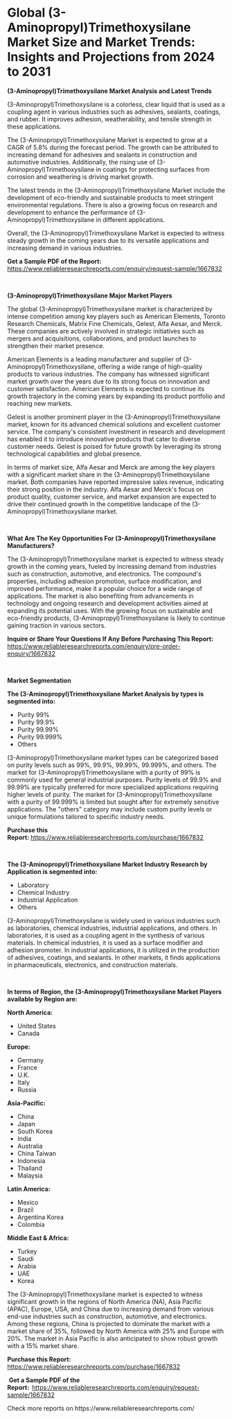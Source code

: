 <p><h1>Global (3-Aminopropyl)Trimethoxysilane Market Size and Market Trends: Insights and Projections from 2024 to 2031</h1></p><p><strong>(3-Aminopropyl)Trimethoxysilane Market Analysis and Latest Trends</strong></p>
<p><p>(3-Aminopropyl)Trimethoxysilane is a colorless, clear liquid that is used as a coupling agent in various industries such as adhesives, sealants, coatings, and rubber. It improves adhesion, weatherability, and tensile strength in these applications.</p><p>The (3-Aminopropyl)Trimethoxysilane Market is expected to grow at a CAGR of 5.8% during the forecast period. The growth can be attributed to increasing demand for adhesives and sealants in construction and automotive industries. Additionally, the rising use of (3-Aminopropyl)Trimethoxysilane in coatings for protecting surfaces from corrosion and weathering is driving market growth.</p><p>The latest trends in the (3-Aminopropyl)Trimethoxysilane Market include the development of eco-friendly and sustainable products to meet stringent environmental regulations. There is also a growing focus on research and development to enhance the performance of (3-Aminopropyl)Trimethoxysilane in different applications.</p><p>Overall, the (3-Aminopropyl)Trimethoxysilane Market is expected to witness steady growth in the coming years due to its versatile applications and increasing demand in various industries.</p></p>
<p><strong>Get a Sample PDF of the Report:&nbsp;</strong> <a href="https://www.reliableresearchreports.com/enquiry/request-sample/1667832">https://www.reliableresearchreports.com/enquiry/request-sample/1667832</a></p>
<p>&nbsp;</p>
<p><strong>(3-Aminopropyl)Trimethoxysilane Major Market Players</strong></p>
<p><p>The global (3-Aminopropyl)Trimethoxysilane market is characterized by intense competition among key players such as American Elements, Toronto Research Chemicals, Matrix Fine Chemicals, Gelest, Alfa Aesar, and Merck. These companies are actively involved in strategic initiatives such as mergers and acquisitions, collaborations, and product launches to strengthen their market presence.</p><p>American Elements is a leading manufacturer and supplier of (3-Aminopropyl)Trimethoxysilane, offering a wide range of high-quality products to various industries. The company has witnessed significant market growth over the years due to its strong focus on innovation and customer satisfaction. American Elements is expected to continue its growth trajectory in the coming years by expanding its product portfolio and reaching new markets.</p><p>Gelest is another prominent player in the (3-Aminopropyl)Trimethoxysilane market, known for its advanced chemical solutions and excellent customer service. The company's consistent investment in research and development has enabled it to introduce innovative products that cater to diverse customer needs. Gelest is poised for future growth by leveraging its strong technological capabilities and global presence.</p><p>In terms of market size, Alfa Aesar and Merck are among the key players with a significant market share in the (3-Aminopropyl)Trimethoxysilane market. Both companies have reported impressive sales revenue, indicating their strong position in the industry. Alfa Aesar and Merck's focus on product quality, customer service, and market expansion are expected to drive their continued growth in the competitive landscape of the (3-Aminopropyl)Trimethoxysilane market.</p></p>
<p>&nbsp;</p>
<p><strong>What Are The Key Opportunities For (3-Aminopropyl)Trimethoxysilane Manufacturers?</strong></p>
<p><p>The (3-Aminopropyl)Trimethoxysilane market is expected to witness steady growth in the coming years, fueled by increasing demand from industries such as construction, automotive, and electronics. The compound's properties, including adhesion promotion, surface modification, and improved performance, make it a popular choice for a wide range of applications. The market is also benefiting from advancements in technology and ongoing research and development activities aimed at expanding its potential uses. With the growing focus on sustainable and eco-friendly products, (3-Aminopropyl)Trimethoxysilane is likely to continue gaining traction in various sectors.</p></p>
<p><strong>Inquire or Share Your Questions If Any Before Purchasing This Report:</strong> <a href="https://www.reliableresearchreports.com/enquiry/pre-order-enquiry/1667832">https://www.reliableresearchreports.com/enquiry/pre-order-enquiry/1667832</a></p>
<p>&nbsp;</p>
<p><strong>Market Segmentation</strong></p>
<p><strong>The (3-Aminopropyl)Trimethoxysilane Market Analysis by types is segmented into:</strong></p>
<p><ul><li>Purity 99%</li><li>Purity 99.9%</li><li>Purity 99.99%</li><li>Purity 99.999%</li><li>Others</li></ul></p>
<p><p>(3-Aminopropyl)Trimethoxysilane market types can be categorized based on purity levels such as 99%, 99.9%, 99.99%, 99.999%, and others. The market for (3-Aminopropyl)Trimethoxysilane with a purity of 99% is commonly used for general industrial purposes. Purity levels of 99.9% and 99.99% are typically preferred for more specialized applications requiring higher levels of purity. The market for (3-Aminopropyl)Trimethoxysilane with a purity of 99.999% is limited but sought after for extremely sensitive applications. The "others" category may include custom purity levels or unique formulations tailored to specific industry needs.</p></p>
<p><strong>Purchase this Report:&nbsp;</strong><a href="https://www.reliableresearchreports.com/purchase/1667832">https://www.reliableresearchreports.com/purchase/1667832</a></p>
<p>&nbsp;</p>
<p><strong>The (3-Aminopropyl)Trimethoxysilane Market Industry Research by Application is segmented into:</strong></p>
<p><ul><li>Laboratory</li><li>Chemical Industry</li><li>Industrial Application</li><li>Others</li></ul></p>
<p><p>(3-Aminopropyl)Trimethoxysilane is widely used in various industries such as laboratories, chemical industries, industrial applications, and others. In laboratories, it is used as a coupling agent in the synthesis of various materials. In chemical industries, it is used as a surface modifier and adhesion promoter. In industrial applications, it is utilized in the production of adhesives, coatings, and sealants. In other markets, it finds applications in pharmaceuticals, electronics, and construction materials.</p></p>
<p>&nbsp;</p>
<p><strong>In terms of Region, the (3-Aminopropyl)Trimethoxysilane Market Players available by Region are:</strong></p>
<p>
    <p> <strong> North America: </strong>
        <ul>
            <li>United States</li>
            <li>Canada</li>
        </ul>
        </p> 
    <p> <strong> Europe: </strong>
        <ul>
            <li>Germany</li>
            <li>France</li>
            <li>U.K.</li>
            <li>Italy</li>
            <li>Russia</li>
        </ul>
        </p> 
    <p> <strong> Asia-Pacific: </strong>
        <ul>
            <li>China</li>
            <li>Japan</li>
            <li>South Korea</li>
            <li>India</li>
            <li>Australia</li>
            <li>China Taiwan</li>
            <li>Indonesia</li>
            <li>Thailand</li>
            <li>Malaysia</li>
        </ul>
        </p> 
    <p> <strong> Latin America: </strong>
        <ul>
            <li>Mexico</li>
            <li>Brazil</li>
            <li>Argentina Korea</li>
            <li>Colombia</li>
        </ul>
        </p> 
    <p> <strong> Middle East & Africa: </strong>
        <ul>
            <li>Turkey</li>
            <li>Saudi</li>
            <li>Arabia</li>
            <li>UAE</li>
            <li>Korea</li>
        </ul>
    </p>
    </p>
<p><p>The (3-Aminopropyl)Trimethoxysilane market is expected to witness significant growth in the regions of North America (NA), Asia Pacific (APAC), Europe, USA, and China due to increasing demand from various end-use industries such as construction, automotive, and electronics. Among these regions, China is projected to dominate the market with a market share of 35%, followed by North America with 25% and Europe with 20%. The market in Asia Pacific is also anticipated to show robust growth with a 15% market share.</p></p>
<p><strong>Purchase this Report: </strong><a href="https://www.reliableresearchreports.com/purchase/1667832">https://www.reliableresearchreports.com/purchase/1667832</a></p>
<p>&nbsp;<strong>Get a Sample PDF of the Report:&nbsp;&nbsp;</strong><a href="https://www.reliableresearchreports.com/enquiry/request-sample/1667832">https://www.reliableresearchreports.com/enquiry/request-sample/1667832</a></p>
<p><strong></strong></p>
<p>Check more reports on https://www.reliableresearchreports.com/</p>